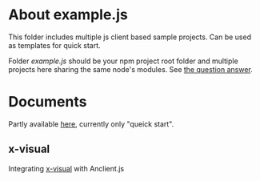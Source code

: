 # About example.js

This folder includes multiple js client based sample projects. Can be used as
templates for quick start.

Folder *example.js* should be your npm project root folder and multiple projects
here sharing the same node's modules. See [the question answer](https://stackoverflow.com/a/29787493/7362888).

# Documents

Partly available [here](https://odys-z.github.io/Anclient/), currently only
"queick start".

## x-visual

Integrating [x-visual](https://github.com/odys-z/x-visual) with Anclient.js
